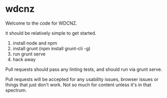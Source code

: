 wdcnz
=====

Welcome to the code for WDCNZ.

it should be relatively simple to get started. 

1) install node and npm
2) install grunt (npm install grunt-cli -g)
3) run grunt serve
4) hack away

Pull requests should pass any linting tests, and should run via grunt serve.

Pull requests will be accepted for any usability issues, browser issues or things that just don't work. Not so much for content unless it's in that spectrum.
